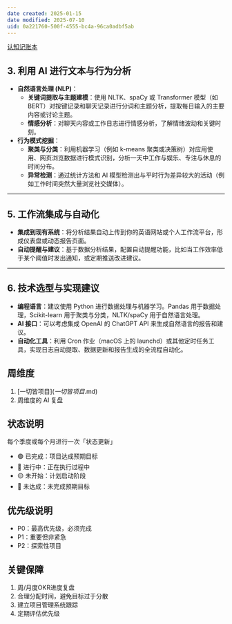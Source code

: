 ```yaml
---
date created: 2025-01-15
date modified: 2025-07-10
uid: 0a221760-500f-4555-bc4a-96ca0adbf5ab
---
```


[认知记账本](认知记账本.md)

## 3. 利用 AI 进行文本与行为分析

- **自然语言处理 (NLP)**：
    - **关键词提取与主题建模**：使用 NLTK、spaCy 或 Transformer 模型（如 BERT）对按键记录和聊天记录进行分词和主题分析，提取每日输入的主要内容或讨论主题。
    - **情感分析**：对聊天内容或工作日志进行情感分析，了解情绪波动和关键时刻。
- **行为模式挖掘**：
    - **聚类与分类**：利用机器学习（例如 k-means 聚类或决策树）对应用使用、网页浏览数据进行模式识别，分析一天中工作与娱乐、专注与休息的时间分布。
    - **异常检测**：通过统计方法和 AI 模型检测出与平时行为差异较大的活动（例如工作时间突然大量浏览社交媒体）。

---

## 5. 工作流集成与自动化

- **集成到现有系统**：将分析结果自动上传到你的英语网站或个人工作流平台，形成仪表盘或动态报告页面。
- **自动提醒与建议**：基于数据分析结果，配置自动提醒功能，比如当工作效率低于某个阈值时发出通知，或定期推送改进建议。

---

## 6. 技术选型与实现建议

- **编程语言**：建议使用 Python 进行数据处理与机器学习。Pandas 用于数据处理，Scikit-learn 用于聚类与分类，NLTK/spaCy 用于自然语言处理。
- **AI 接口**：可以考虑集成 OpenAI 的 ChatGPT API 来生成自然语言的报告和建议。
- **自动化工具**：利用 Cron 作业（macOS 上的 launchd）或其他定时任务工具，实现日志自动提取、数据更新和报告生成的全流程自动化。


 
 
 
 
 
 
 
 
 
 
 
 
 
 ## 周维度
 
 1. [一切皆项目$](一切皆项目$.md)
2. 周维度的 AI 复盘

## 状态说明

每个季度或每个月进行一次「状态更新」

- 🟢 已完成：项目达成预期目标
- 🔵 进行中：正在执行过程中
- 🟡 未开始：计划启动阶段
- 🔴 未达成：未完成预期目标

## 优先级说明

- P0：最高优先级，必须完成
- P1：重要但非紧急
- P2：探索性项目

## 关键保障

1. 周/月度OKR进度复盘
2. 合理分配时间，避免目标过于分散
3. 建立项目管理系统跟踪
4. 定期评估优先级

